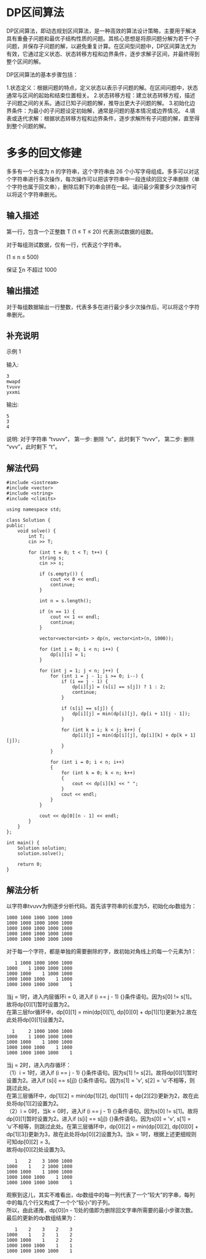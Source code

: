 # DP区间算法
DP区间算法，即动态规划区间算法，是一种高效的算法设计策略，主要用于解决具有重叠子问题和最优子结构性质的问题。其核心思想是将原问题分解为若干个子问题，并保存子问题的解，以避免重复计算。在区间型问题中，DP区间算法尤为有效，它通过定义状态、状态转移方程和边界条件，逐步求解子区间，并最终得到整个区间的解。

DP区间算法的基本步骤包括：

1.状态定义：根据问题的特点，定义状态以表示子问题的解。在区间问题中，状态通常与区间的起始和结束位置相关。
2.状态转移方程：建立状态转移方程，描述子问题之间的关系。通过已知子问题的解，推导出更大子问题的解。
3.初始化边界条件：为最小的子问题设定初始解，通常是问题的基本情况或边界情况。
4.填表或迭代求解：根据状态转移方程和边界条件，逐步求解所有子问题的解，直至得到整个问题的解。
# 多多的回文修建
多多有一个长度为 n 的字符串，这个字符串由 26 个小写字母组成。多多可以对这个字符串进行多次操作，每次操作可以把该字符串中一段连续的回文子串删除（单个字符也属于回文串），删除后剩下的串会拼在一起。请问最少需要多少次操作可以将这个字符串删光。

## 输入描述

第一行，包含一个正整数 T (1 ≤ T ≤ 20) 代表测试数据的组数。

对于每组测试数据，仅有一行，代表这个字符串。

(1 ≤ n ≤ 500)

保证 ∑n 不超过 1000

## 输出描述

对于每组数据输出一行整数，代表多多在进行最少多少次操作后，可以将这个字符串删光。

## 补充说明

示例 1

输入:
```
3
mwapd
tvuvv
yxxmi
```
输出:
```
5
3
4
```
说明: 对于字符串 “tvuvv”， 第一步: 删除 “u”，此时剩下 “tvvv”， 第二步: 删除 “vvv”，此时剩下 “t”。

## 解法代码
```
#include <iostream>
#include <vector>
#include <string>
#include <climits>

using namespace std;

class Solution {
public:
    void solve() {
        int T;
        cin >> T;

        for (int t = 0; t < T; t++) {
            string s;
            cin >> s;

            if (s.empty()) {
                cout << 0 << endl;
                continue;
            }

            int n = s.length();

            if (n == 1) {
                cout << 1 << endl;
                continue;
            }

            vector<vector<int> > dp(n, vector<int>(n, 1000));

            for (int i = 0; i < n; i++) {
                dp[i][i] = 1;
            }

            for (int j = 1; j < n; j++) {
                for (int i = j - 1; i >= 0; i--) {
                    if (i == j - 1) {
                        dp[i][j] = (s[i] == s[j]) ? 1 : 2;
                        continue;
                    }

                    if (s[i] == s[j]) {
                        dp[i][j] = min(dp[i][j], dp[i + 1][j - 1]);
                    }

                    for (int k = i; k < j; k++) {
                        dp[i][j] = min(dp[i][j], dp[i][k] + dp[k + 1][j]);
                    }
                }
                
                for (int i = 0; i < n; i++)
                {
                	for (int k = 0; k < n; k++)
                	{
                		cout << dp[i][k] << " ";
					}
					cout << endl;
				}
            }

            cout << dp[0][n - 1] << endl;
        }
    }
};

int main() {
    Solution solution;
    solution.solve();

    return 0;
}
```
## 解法分析
以字符串tvuvv为例逐步分析代码。首先该字符串的长度为5，初始化dp数组为：
```
1000 1000 1000 1000 1000
1000 1000 1000 1000 1000
1000 1000 1000 1000 1000
1000 1000 1000 1000 1000
1000 1000 1000 1000 1000
```
对于每一个字符，都是单独的需要删除的字，故初始对角线上的每一个元素为1：
```
   1 1000 1000 1000 1000
1000    1 1000 1000 1000
1000 1000    1 1000 1000
1000 1000 1000    1 1000
1000 1000 1000 1000    1
```
当j = 1时，进入内层循环i = 0, 进入if (i == j - 1) {}条件语句。因为s[0] != s[1]。故将dp[0][1]暂时设置为2。\
在第三层for循环中，dp[0][1] = min(dp[0][1], dp[0][0] + dp[1][1])更新为2.故在此处将dp[0][1]设置为2。
```
  1     2 1000 1000 1000
1000    1 1000 1000 1000
1000 1000    1 1000 1000
1000 1000 1000    1 1000
1000 1000 1000 1000    1
```
当j = 2时，进入内存循环：\
（1）i = 1时，进入if (i == j - 1) {}条件语句。因为s[1] != s[2]。故将dp[0][1]暂时设置为2。进入if (s[i] == s[j]) {}条件语句。因为s[1] = 'v', s[2] = 'u'不相等，则跳过此处。\
在第三层循环中，dp[1][2] = min(dp[1][2], dp[1][1] + dp[2][2])更新为2，故在此处将dp[1][2]设置为2。\
（2）i = 0时，当k = 0时，进入if (i == j - 1) {}条件语句。因为s[0] != s[1]。故将dp[0][1]暂时设置为2。进入if (s[i] == s[j]) {}条件语句。因为s[0] = 'v', s[1] = 'u'不相等，则跳过此处。在第三层循环中，dp[0][2] = min(dp[0][2], dp[0][0] + dp[1][3])更新为3，故在此处将dp[0][2]设置为3。当k = 1时，根据上述更细规则可知dp[0][2] = 3。\
故将dp[0][2]处设置为3。
```
   1    2    3 1000 1000
1000    1    2 1000 1000
1000 1000    1 1000 1000
1000 1000 1000    1 1000
1000 1000 1000 1000    1
```
观察到这儿，其实不难看出，dp数组中的每一列代表了一个“较大”的字串，每列中的每几个行又构成了一个个“较小”的子列。\
所以，由此递推，dp[0][n - 1]处的值即为删除回文字串所需要的最小步骤次数。\
最后的更新的dp数组结果为：
```
   1    2    3    2    3
1000    1    2    1    2
1000 1000    1    2    2
1000 1000 1000    1    1
1000 1000 1000 1000    1
```
